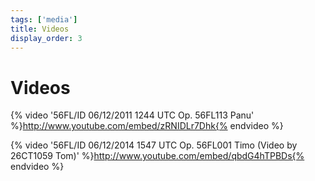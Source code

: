 ```yaml
---
tags: ['media']
title: Videos
display_order: 3
---
```

# Videos

{% video '56FL/ID 06/12/2011 1244 UTC Op. 56FL113 Panu' %}http://www.youtube.com/embed/zRNIDLr7Dhk{% endvideo %}

{% video '56FL/ID 06/12/2014 1547 UTC Op. 56FL001 Timo (Video by 26CT1059 Tom)' %}http://www.youtube.com/embed/qbdG4hTPBDs{% endvideo %}
